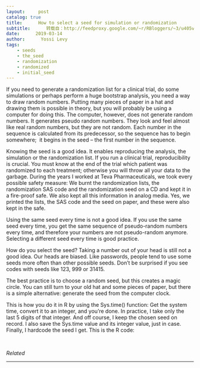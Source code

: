 ```yaml
---
layout:     post
catalog: true
title:      How to select a seed for simulation or randomization
subtitle:      转载自：http://feedproxy.google.com/~r/RBloggers/~3/u405vd6iiQY/
date:      2019-03-14
author:      Yossi Levy
tags:
    - seeds
    - the_seed
    - randomization
    - randomized
    - initial_seed
---
```






If you need to generate a randomization list for a clinical trial, do some simulations or perhaps perform a huge bootstrap analysis, you need a way to draw random numbers. Putting many pieces of paper in a hat and drawing them is possible in theory, but you will probably be using a computer for doing this. The computer, however, does not generate random numbers. It generates pseudo random numbers. They look and feel almost like real random numbers, but they are not random. Each number in the sequence is calculated from its predecessor, so the sequence has to begin somewhere;  it begins in the seed – the first number in the sequence.

Knowing the seed is a good idea. It enables reproducing the analysis, the simulation or the randomization list. If you run a clinical trial, reproducibility is crucial. You must know at the end of the trial which patient was randomized to each treatment; otherwise you will throw all your data to the garbage. During the years I worked at Teva Pharmaceuticals, we took every possible safety measure: We burnt the randomization lists, the randomization SAS code and the randomization seed on a CD and kept it in a fire-proof safe. We also kept all this information in analog media. Yes, we printed the lists, the SAS code and the seed on paper, and these were also kept in the safe.

Using the same seed every time is not a good idea. If you use the same seed every time, you get the same sequence of pseudo-random numbers every time, and therefore your numbers are not pseudo-random anymore. Selecting a different seed every time is good practice.

How do you select the seed? Taking a number out of your head is still not a good idea. Our heads are biased. Like passwords, people tend to use some seeds more often than other possible seeds. Don’t be surprised if you see codes with seeds like 123, 999 or 31415.

The best practice is to choose a random seed, but this creates a magic circle. You can still turn to your old hat and some pieces of paper, but there is a simple alternative: generate the seed from the computer clock.

This is how you do it in R by using the Sys.time() function: Get the system time, convert it to an integer, and you’re done. In practice, I take only the last 5 digits of that integer. And off course, I keep the chosen seed on record. I also save the Sys.time value and its integer value, just in case. Finally, I hardcode the seed I get. This is the R code:

 


*Related*








---
